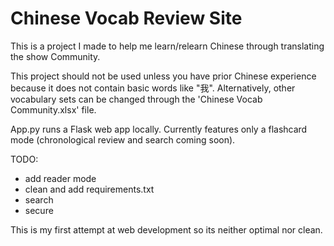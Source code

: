 # Chinese Vocab Review Site

This is a project I made to help me learn/relearn Chinese through translating the show Community.

This project should not be used unless you have prior Chinese experience because it does not contain basic words like "我".
Alternatively, other vocabulary sets can be changed through the 'Chinese Vocab Community.xlsx' file. 

App.py runs a Flask web app locally. Currently features only a flashcard mode (chronological review and search coming soon).


TODO:
- add reader mode
- clean and add requirements.txt
- search
- secure

This is my first attempt at web development so its neither optimal nor clean.
